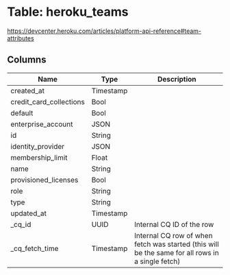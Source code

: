 
# Table: heroku_teams
https://devcenter.heroku.com/articles/platform-api-reference#team-attributes
## Columns
| Name        | Type           | Description  |
| ------------- | ------------- | -----  |
|created_at|Timestamp||
|credit_card_collections|Bool||
|default|Bool||
|enterprise_account|JSON||
|id|String||
|identity_provider|JSON||
|membership_limit|Float||
|name|String||
|provisioned_licenses|Bool||
|role|String||
|type|String||
|updated_at|Timestamp||
|_cq_id|UUID|Internal CQ ID of the row|
|_cq_fetch_time|Timestamp|Internal CQ row of when fetch was started (this will be the same for all rows in a single fetch)|
